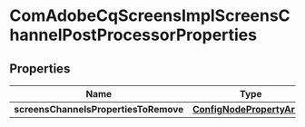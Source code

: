 

# ComAdobeCqScreensImplScreensChannelPostProcessorProperties

## Properties

Name | Type | Description | Notes
------------ | ------------- | ------------- | -------------
**screensChannelsPropertiesToRemove** | [**ConfigNodePropertyArray**](ConfigNodePropertyArray.md) |  |  [optional]



